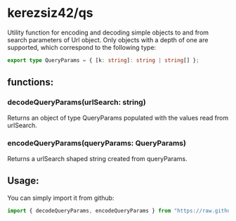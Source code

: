 # kerezsiz42/qs
Utility function for encoding and decoding simple objects to and from search parameters of Url object. Only objects with a depth of one are supported, which correspond to the following type:
```ts
export type QueryParams = { [k: string]: string | string[] };
```
## functions:
### decodeQueryParams(urlSearch: string)
Returns an object of type QueryParams populated with the values read from urlSearch.
### encodeQueryParams(queryParams: QueryParams)
Returns a urlSearch shaped string created from queryParams.

## Usage:
You can simply import it from github:
```ts
import { decodeQueryParams, encodeQueryParams } from "https://raw.githubusercontent.com/kerezsiz42/qs/master/index.ts"
```